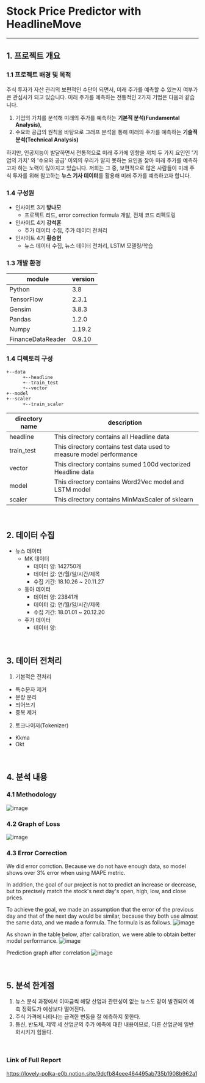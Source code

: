 # **Stock Price Predictor with HeadlineMove**

---

## 1. 프로젝트 개요

### 1.1 프로젝트 배경 및 목적
주식 투자가 자산 관리의 보편적인 수단이 되면서, 미래 주가를 예측할 수 있는지 여부가 큰 관심사가 되고 있습니다.
미래 주가를 예측하는 전통적인 2가지 기법은 다음과 같습니다.
1) 기업의 가치를 분석해 미래의 주가를 예측하는 **기본적 분석(Fundamental Analysis)**, 
2) 수요와 공급의 원칙을 바탕으로 그래프 분석을 통해 미래의 주가를 예측하는 **기술적 분석(Technical Analysis)**

하지만, 인공지능이 발달하면서 전통적으로 미래 주가에 영향을 끼치 두 가지 요인인 '기업의 가치' 와 '수요와 공급' 이외의 우리가 알지 못하는 요인을 찾아 미래 주가를 예측하고자 하는 노력이 많아지고 있습니다.
저희는 그 중, 보편적으로 많은 사람들이 미래 주식 투자를 위해 참고하는 **뉴스 기사 데이터**를 활용해 미래 주가를 예측하고자 합니다.

### 1.4 구성원
- 인사이트 3기 **방나모**
  - 프로젝트 리드, error correction formula 개발, 전체 코드 리펙토링
- 인사이트 4기 **강석훈**
  - 주가 데이터 수집, 주가 데이터 전처리
- 인사이트 4기 **황승현**
  - 뉴스 데이터 수집, 뉴스 데이터 전처리, LSTM 모델링/학습

### 1.3 개발 환경
| module | version |
| --- | --- |
| Python | 3.8 |
| TensorFlow | 2.3.1 |
| Gensim | 3.8.3 |
| Pandas | 1.2.0 |
| Numpy | 1.19.2 |
| FinanceDataReader | 0.9.10 |

### 1.4 디렉토리 구성

```
+--data
      +--headline
      +--train_test
      +--vector
+--model
+--scaler
      +--train_scaler
```

| directory name | description |
| --- | --- |
| headline | This directory contains all Headline data |
| train_test | This directory contains test data used to measure model performance |
| vector | This directory contains sumed 100d vectorized Headline data |
| model | This directory contains Word2Vec model and LSTM model |
| scaler | This directory contains MinMaxScaler of sklearn |



<br>

## 2. 데이터 수집
- 뉴스 데이터
  - MK 데이터
    - 데이터 양: 142750개
    - 데이터 값: 연/월/일/시간/제목
    - 수집 기간: 18.10.26 ~ 20.11.27
  - 동아 데이터
    - 데이터 양: 23841개
    - 데이터 값: 연/월/일/시간/제목
    - 수집 기간: 18.01.01 ~ 20.12.20
  - 주가 데이터
    - 데이터 양: 

<br>

## 3. 데이터 전처리
1. 기본적은 전처리
- 특수문자 제거
- 문장 분리
- 띄어쓰기
- 중복 제거

2. 토크나이저(Tokenizer)
- Kkma
- Okt

<br>

## 4. 분석 내용
### 4.1 Methodology
![image](https://user-images.githubusercontent.com/98089273/170453655-5b6d5730-09bb-45cb-a182-a9a822cdc018.png)

### 4.2 Graph of Loss
![image](https://user-images.githubusercontent.com/98089273/170456719-2225b57d-c05e-4f13-84cc-f3e70c4ad396.png)

### 4.3 Error Correction
We did error corrction. Because we do not have enough data, so model shows over 3% error when using MAPE metric.

In addition, the goal of our project is not to predict an increase or decrease, but to precisely match the stock's next day's open, high, low, and close prices.

To achieve the goal, we made an assumption that the error of the previous day and that of the next day would be similar, because they both use almost the same data, and we made a formula. The formula is as follows.
![image](https://user-images.githubusercontent.com/98089273/170455690-4c5a5374-8608-41c3-b0f0-0bc77d6ca97a.png)

As shown in the table below, after calibration, we were able to obtain better model performance.
![image](https://user-images.githubusercontent.com/98089273/170455733-3129b0e8-3445-4e07-9cf2-e1e05f547801.png)

Prediction graph after correlation
![image](https://user-images.githubusercontent.com/98089273/170457198-3b751536-c03b-4795-81fd-63481aa68b35.png)

<br>

## 5. 분석 한계점
1. 뉴스 분석 과정에서 이따금씩 해당 산업과 관련성이 없는 뉴스도 같이 발견되어 예측 정확도가 예상보다 떨어진다.
3. 주식 가격에 나타나는 급격한 변동을 잘 에측하지 못한다.
4. 통신, 반도체, 제약 세 산업군의 주가 예측에 대한 내용이므로, 다른 산업군에 일반화시키기 힘들다.

<br>


### Link of Full Report
https://lovely-polka-e0b.notion.site/9dcfb84eee464495ab735b1908b962a1
